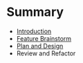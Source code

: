 # Summary

* [Introduction](README.md)
* [Feature Brainstorm](feature_brainstorm.md)
* [Plan and Design](plan_and_design.md)
* Review and Refactor

